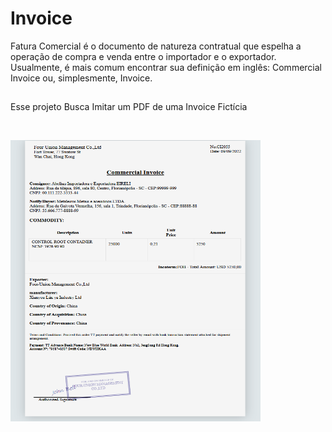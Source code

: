 ﻿# Invoice

Fatura Comercial é o documento de natureza contratual que espelha a operação de compra e venda entre o importador e o exportador. Usualmente, é mais comum encontrar sua definição em inglês: Commercial Invoice ou, simplesmente, Invoice.

##
Esse projeto Busca Imitar um PDF de uma Invoice Fictícia

​

<a href="url"><img src="https://github.com/alexandre-jr-94/Invoice/blob/main/Invoice.PNG" align="left" height="450" width="400" ></a> 
